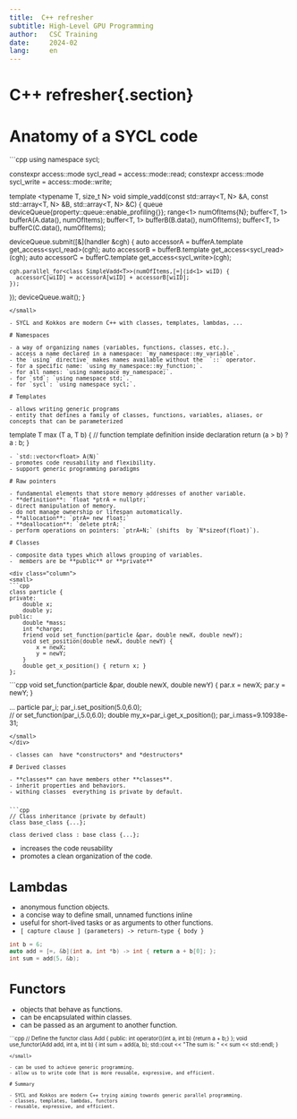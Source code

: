 ```yaml
---
title:  C++ refresher 
subtitle: High-Level GPU Programming 
author:   CSC Training
date:     2024-02
lang:     en
---
```


# C++ refresher{.section}

# Anatomy of a SYCL code

<small>
```cpp
using namespace sycl;

constexpr access::mode sycl_read = access::mode::read; constexpr access::mode sycl_write = access::mode::write;

template <typename T, size_t N>
void simple_vadd(const std::array<T, N> &A, const std::array<T, N> &B, std::array<T, N> &C) {
  queue deviceQueue{property::queue::enable_profiling{}};
  range<1> numOfItems{N};
  buffer<T, 1> bufferA(A.data(), numOfItems); buffer<T, 1> bufferB(B.data(), numOfItems); buffer<T, 1> bufferC(C.data(), numOfItems);

  deviceQueue.submit([&](handler &cgh) {
    auto accessorA = bufferA.template get_access<sycl_read>(cgh); auto accessorB = bufferB.template get_access<sycl_read>(cgh);
    auto accessorC = bufferC.template get_access<sycl_write>(cgh);

    cgh.parallel_for<class SimpleVadd<T>>(numOfItems,[=](id<1> wiID) {
      accessorC[wiID] = accessorA[wiID] + accessorB[wiID];
    });
  });
  deviceQueue.wait();
}
```
</small>

- SYCL and Kokkos are modern C++ with classes, templates, lambdas, ...

# Namespaces

- a way of organizing names (variables, functions, classes, etc.).
- access a name declared in a namespace: `my_namespace::my_variable`.
- the `using` directive` makes names available without the  `::` operator.
- for a specific name: `using my_namespace::my_function;`.
- for all names: `using namespace my_namespace;`.
- for `std`: `using namespace std;`.
- for `sycl`: `using namespace sycl;`.

# Templates

- allows writing generic programs
- entity that defines a family of classes, functions, variables, aliases, or concepts that can be parameterized 
```
template <class T>
T max (T a, T b) { // function template definition inside declaration
  return (a > b) ? a : b;
}
```
- `std::vector<float> A(N)`
- promotes code reusability and flexibility.
- support generic programming paradigms

# Raw pointers

- fundamental elements that store memory addresses of another variable. 
- **definition**: `float *ptrA = nullptr;`
- direct manipulation of memory.
- do not manage ownership or lifespan automatically.
- **allocation**: `ptrA= new float;`
- **deallocation**: `delete ptrA;`
- perform operations on pointers: `ptrA+N;` (shifts  by `N*sizeof(float)`).

# Classes

- composite data types which allows grouping of variables.
-  members are be **public** or **private**

<div class="column">
<small>
```cpp
class particle {
private:
    double x;
    double y;
public:
    double *mass;
    int *charge;
    friend void set_function(particle &par, double newX, double newY); 
    void set_position(double newX, double newY) {
        x = newX;
        y = newY;
    }
    double get_x_position() { return x; }
};

```
</small>
</div>



<div class="column">
<small>
```cpp
void set_function(particle &par, double newX, double newY) {
    par.x = newX;
    par.y = newY;
}


...
particle par_i; 
par_i.set_position(5.0,6.0);  
// or
set_function(par_i,5.0,6.0); 
double my_x=par_i.get_x_position(); 
par_i.mass=9.10938e-31;
```
</small>
</div>

- classes can  have *constructors* and *destructors*

# Derived classes

- **classes** can have members other **classes**.
- inherit properties and behaviors.
- withing classes  everything is private by default.


```cpp
// Class inheritance (private by default)
class base_class {...};

class derived_class : base_class {...};
```

- increases the code reusability 
- promotes a clean organization of the code.

# Lambdas

- anonymous function objects.
- a concise way to define small, unnamed functions inline 
- useful for short-lived tasks or as arguments to other functions.
- `[ capture clause ] (parameters) -> return-type { body }`
```cpp
int b = 6;
auto add = [=, &b](int a, int *b) -> int { return a + b[0]; };
int sum = add(5, &b);

```


# Functors

- objects that behave as functions.
- can be encapsulated within classes.
- can be passed as an argument to another function.

<small>
```cpp
// Define the functor
class Add {
public:
    int operator()(int a, int b) {return a + b;}
};
void use_functor(Add add, int a, int b) {
    int sum = add(a, b);
    std::cout << "The sum is: " << sum << std::endl;
}

```
</small>

- can be used to achieve generic programming.
- allow us to write code that is more reusable, expressive, and efficient.

# Summary

- SYCL and Kokkos are modern C++ trying aiming towards generic parallel programming. 
- classes, templates, lambdas, functors
- reusable, expressive, and efficient.
